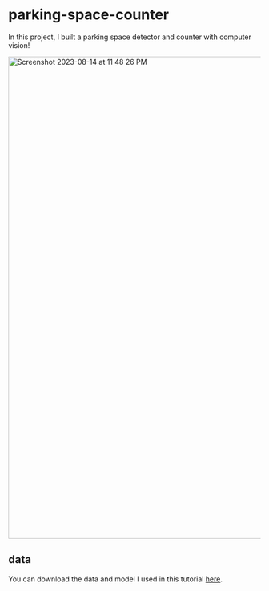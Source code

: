# parking-space-counter

In this project, I built a parking space detector and counter with computer vision!

<img width="963" alt="Screenshot 2023-08-14 at 11 48 26 PM" src="https://github.com/Harsanjam/parking-space-counter/assets/56749102/c6f267b2-6bcc-40f4-bd3a-b6e7f0665042">


## data

You can download the data and model I used in this tutorial [here](https://drive.google.com/drive/folders/1Q-idkb-SYzve60a5feqGe7Gk1dCO9spL?usp=sharing).
